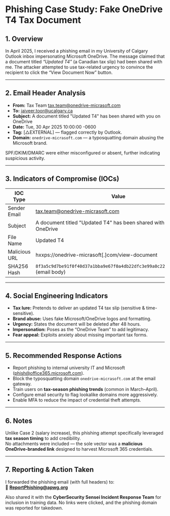# Phishing Case Study: Fake OneDrive T4 Tax Document

## 1. Overview
In April 2025, I received a phishing email in my University of Calgary Outlook inbox impersonating Microsoft OneDrive. The message claimed that a document titled *“Updated T4”* (a Canadian tax slip) had been shared with me. The attacker attempted to use tax-related urgency to convince the recipient to click the “View Document Now” button.

---

## 2. Email Header Analysis
- **From:** Tax Team <tax.team@onedrive-micrasoft.com>  
- **To:** jaiveer.toor@ucalgary.ca  
- **Subject:** A document titled "Updated T4" has been shared with you on OneDrive  
- **Date:** Tue, 30 Apr 2025 10:00:00 -0600  
- **Tag:** [△EXTERNAL] — flagged correctly by Outlook.  
- **Domain:** `onedrive-micrasoft.com` — a typosquatting domain abusing the Microsoft brand.  

SPF/DKIM/DMARC were either misconfigured or absent, further indicating suspicious activity.

---

## 3. Indicators of Compromise (IOCs)

| IOC Type      | Value |
|---------------|-------|
| Sender Email  | tax.team@onedrive-micrasoft.com |
| Subject       | A document titled "Updated T4" has been shared with you on OneDrive |
| File Name     | Updated T4 |
| Malicious URL | hxxps://onedrive-micrasoft[.]com/view-document |
| SHA256 Hash   | `8f3a5c9d7be91f0f40d37a1bba9e67f0a4db22dfc3e99a0c22cba17e86ef9f1b` (email body) |

---

## 4. Social Engineering Indicators
- **Tax lure:** Pretends to deliver an updated T4 tax slip (sensitive & time-sensitive).  
- **Brand abuse:** Uses fake Microsoft/OneDrive logos and formatting.  
- **Urgency:** States the document will be deleted after 48 hours.  
- **Impersonation:** Poses as the “OneDrive Team” to add legitimacy.  
- **Fear appeal:** Exploits anxiety about missing important tax forms.  

---

## 5. Recommended Response Actions
- Report phishing to internal university IT and Microsoft (phish@office365.microsoft.com).  
- Block the typosquatting domain `onedrive-micrasoft.com` at the email gateway.  
- Train users on **tax-season phishing trends** (common in March–April).  
- Configure email security to flag lookalike domains more aggressively.  
- Enable MFA to reduce the impact of credential theft attempts.  

---

## 6. Notes
Unlike Case 2 (salary increase), this phishing attempt specifically leveraged **tax season timing** to add credibility.  
No attachments were included — the sole vector was a **malicious OneDrive-branded link** designed to harvest Microsoft 365 credentials.

---

## 7. Reporting & Action Taken
I forwarded the phishing email (with full headers) to:  
📧 **ReportPhishing@apwg.org**  

Also shared it with the **CyberSecurity Sensei Incident Response Team** for inclusion in training data. No links were clicked, and the phishing domain was reported for takedown.
